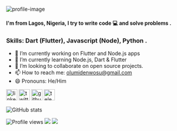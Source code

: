 

![profile-image](https://i.ibb.co/6Z8WqXd/Screenshot-153.png)

#### I'm from Lagos, Nigeria, I try to write code 💻 and solve problems .


### Skills: Dart (Flutter), Javascript (Node), Python .

- 🔭 I’m currently working on Flutter and Node.js apps
- 🌱 I’m currently learning Node.js, Dart & Flutter
- 👯 I’m looking to collaborate on open source projects.
- 📫 How to reach me: [olumidenwosu@gmail.com](mailto:olumidenwosu@gmail.com)
- 😄 Pronouns: He/Him

[<img src='https://cdn.jsdelivr.net/npm/simple-icons@3.0.1/icons/linkedin.svg' alt='linkedin' height='30'>](https://www.linkedin.com/in/nwosu-olumide-b7941318b/) [<img src='https://cdn.jsdelivr.net/npm/simple-icons@3.0.1/icons/twitter.svg' alt='twitter' height='30'>](https://twitter.com/olumidenwosu) [<img src='https://cdn.jsdelivr.net/npm/simple-icons@3.0.1/icons/github.svg' alt='github' height='30'>](https://github.com/olumidayy) [<img src='https://cdn.jsdelivr.net/npm/simple-icons@3.0.1/icons/telegram.svg' alt='telegram' height='30'>](https://t.me/olumidayy)

![GitHub stats](https://github-readme-stats.vercel.app/api?username=olumidayy&show_icons=true)

![Profile views](https://gpvc.arturio.dev/olumidayy)
<img src = "https://github-readme-stats.vercel.app/api?username=olumidayy&show_icons=true&theme=tokyonight&line_height=27">
<img src = "https://github-readme-stats.vercel.app/api/top-langs/?username=olumidayy&theme=tokyonight">

<!--
- 🔭 I’m currently working on ...
- 🌱 I’m currently learning ...
- 👯 I’m looking to collaborate on ...
- 🤔 I’m looking for help with ...
- 💬 Ask me about ...
- 📫 How to reach me: ...
- ⚡ Fun fact: ...
-->
